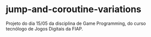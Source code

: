 # jump-and-coroutine-variations
Projeto do dia 15/05 da disciplina de Game Programming, do curso tecnólogo de Jogos Digitais da FIAP.

